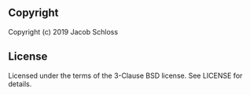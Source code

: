 ## Copyright

Copyright (c) 2019 Jacob Schloss

## License

Licensed under the terms of the 3-Clause BSD license. See LICENSE for details.

